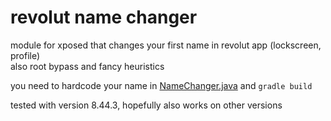# revolut name changer

module for xposed that changes your first name in revolut app (lockscreen, profile)  
also root bypass and fancy heuristics

you need to hardcode your name in [NameChanger.java](app/src/main/java/me/ptrcnull/revolutnamechanger/NameChanger.java) and `gradle build`

tested with version 8.44.3, hopefully also works on other versions 
